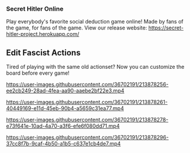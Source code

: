 ### Secret Hitler Online

Play everybody's favorite social deduction game online! Made by fans of the game, for fans of the game.
View our release website: https://secret-hitler-project.herokuapp.com/
 

## Edit Fascist Actions

Tired of playing with the same old actionset? Now you can customize the board before every game!

https://user-images.githubusercontent.com/36702191/213878256-ee2cb249-28ad-4fea-aa90-aaebe2bf22e3.mp4



https://user-images.githubusercontent.com/36702191/213878261-40449169-e11d-45eb-90b4-a5659c31ea77.mp4



https://user-images.githubusercontent.com/36702191/213878278-e73f641e-10ad-4a70-a3f6-efe6f080dd71.mp4



https://user-images.githubusercontent.com/36702191/213878296-37cc8f7b-9caf-4b50-a1b5-c637e1cb4de7.mp4

